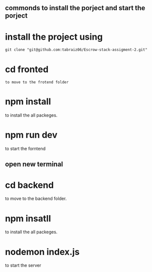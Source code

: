 ## commonds to install the porject and start the porject

# install the project using

    git clone "git@github.com:tabraiz06/Escrow-stack-assigment-2.git"

# cd fronted

    to move to the frotend folder

# npm install

to install the all packeges.

# npm run dev

to start the forntend

## open new terminal

# cd backend

to move to the backend folder.

# npm insatll

to install the all packeges.

# nodemon index.js

to start the server
